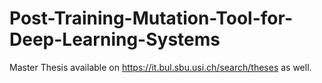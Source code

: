 # Post-Training-Mutation-Tool-for-Deep-Learning-Systems
Master Thesis available on https://it.bul.sbu.usi.ch/search/theses as well. 
